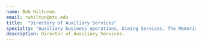 ```yaml
---
name: Bob Hiltunen
email: rwhiltun@mtu.edu
title:  "Directory of Auxiliary Services"
specialty: "Auxiliary business operations, Dining Services, The Memorial Union"
description: Director of Auxiliary Services.
---
```

